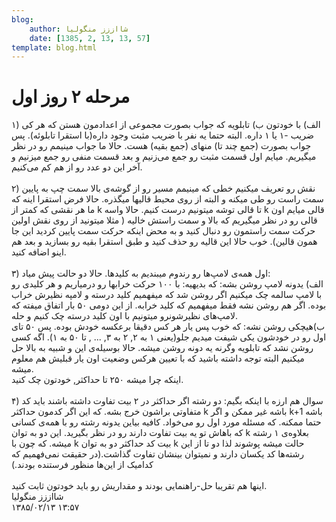 ```yaml
---
blog:
    author: شااززز منگولیا
    date: [1385, 2, 13, 13, 57]
template: blog.html
---
```

# مرحله ۲ روز اول

<div class="cnt">
۱) الف) با خودتون ب) تابلویه که جواب بصورت مجموعی از اعدادمون هستن که هر کی ضریب -۱ یا ۱ داره. البته حتما یه نفر با ضریب مثبت وجود داره(با استقرا تابلوئه). پس جواب بصورت (جمع چند تا) منهای (جمع بقیه) هست. حالا ما جواب مینیمم رو در نظر میگیریم. میایم اول قسمت مثبت رو جمع می‌زنیم و بعد قسمت منفی رو جمع میزنیم و آخر این دو عدد رو از هم کم می‌کنیم.<br/><br/>۲) نقش رو تعریف میکنیم خطی که مینیمم مسیر رو از گوشه‌ی بالا سمت چپ به پایین سمت راست رو طی میکنه و البته از روی محیط قالیها میگذره. حالا فرض استقرا اینه که ما هر نقشی که کمتر از k تا قالی توشه میتونیم درست کنیم. حالا واسه k قالی میایم اون قالی رو در نظر میگیریم که بالا و سمت راستش خالیه ( مثلا میتونید از روی نقش اولین حرکت سمت راستمون رو دنبال کنید و به محض اینکه حرکت سمت پایین کردید این جا همون قالین). خوب حالا این قالیه رو حذف کنید و طبق استقرا بقیه رو بسازید و بعد هم اینو اضافه کنید.<br/><br/>۳) اول همه‌ی لامپ‌ها رو رندوم میبندیم به کلیدها. حالا دو حالت پیش میاد:<br/>الف) یدونه لامپ روشن بشه: که بدیهیه: با ۱۰۰ حرکت خرابها رو درمیاریم و هر کلیدی رو با لامپ سالمه چک میکنیم اگر روشن شد که میفهمیم کلید درسته و لامپه نظیرش خراب بوده. اگر هم روشن نشه فقط میفهمیم که کلید خرابه. از این دومی ۵۰ بار اتفاق میفته که لامپ‌های نظیرشونرو میتونیم با اون کلید درسته چک کنیم و حله.<br/>ب)هیچکی روشن نشه: که خوب ‍پس یار هر کس دقیقا برعکسه خودش بوده. پس ۵۰ تای اول رو در خودشون یکی شیفت میدیم جلو(یعنی ۱ به ۲, ۲ به ۳, ... , تا ۵۰ به ۱). اگه کسی روشن نشد که تابلویه وگرنه یه دونه روشن میشه. حالا بوسیله‌ی این و شبیه به بالا حل میکنیم البته توجه داشته باشید که با تعیین هرکس وضعیت اون یار قبلیش هم معلوم میشه.<br/>اینکه چرا میشه ۲۵۰ تا حداکثر, خودتون چک کنید.<br/><br/>۴) سوال هم ارزه با اینکه بگیم: دو رشته اگر حداکثر در ۲ بیت تفاوت داشته باشند باید کد متفاوتی براشون خرج بشه. که این اگر کدمون حداکثر k باشه غیر ممکن و اگر k+1 باشه حتما ممکنه. که مسئله مورد اول رو می‌خواد. کافیه بیاین یدونه رشته رو با همه‌ی کسانی که باهاش تو یه بیت تفاوت دارند رو در نظر بگیرید. این دو به توان k بعلاوه‌ی ۱ رشته میشه. که چون با k بیت کد حداکثر دو به توان k حالت میشه پوشوند لذا دو تا از این رشته‌ها کد یکسان دارند و نمیتوان بینشان تفاوت گذاشت.(در حقیقت نمی‌فهمیم که کدامیک از این‌ها منظور فرستنده بودند.)<br/><br/>اینها هم تقریبا حل-راهنمایی بودند و مقداریش رو باید خودتون ثابت کنید.
</div>

<div class="blog-info">
    <div class="blog-author">شااززز منگولیا</div>
    <div class="blog-date">۱۳۸۵/۰۲/۱۳ ۱۳:۵۷</div>
</div>

